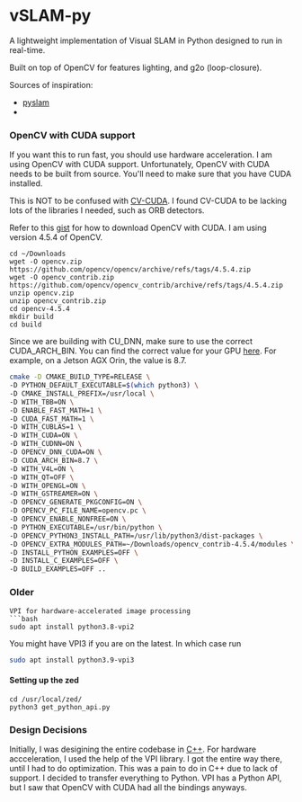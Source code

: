 # vSLAM-py
A lightweight implementation of Visual SLAM in Python designed to run in real-time.


Built on top of OpenCV for features lighting, and g2o (loop-closure).

Sources of inspiration:
- [pyslam](https://github.com/luigifreda/pyslam/tree/master)
- 


### OpenCV with CUDA support
If you want this to run fast, you should use hardware acceleration. I am using OpenCV with CUDA support. Unfortunately, OpenCV with CUDA needs to be built from source. You'll need to make sure that you have CUDA
installed.

This is NOT to be confused with [CV-CUDA](https://github.com/CVCUDA/CV-CUDA). I found CV-CUDA
to be lacking lots of the libraries I needed, such as ORB detectors.

Refer to this [gist](https://gist.github.com/raulqf/f42c718a658cddc16f9df07ecc627be7) for how to download OpenCV
with CUDA. I am using version 4.5.4 of OpenCV.

```
cd ~/Downloads
wget -O opencv.zip https://github.com/opencv/opencv/archive/refs/tags/4.5.4.zip
wget -O opencv_contrib.zip https://github.com/opencv/opencv_contrib/archive/refs/tags/4.5.4.zip
unzip opencv.zip
unzip opencv_contrib.zip
cd opencv-4.5.4
mkdir build
cd build
```

Since we are building with CU_DNN, make sure to use the correct CUDA_ARCH_BIN. You can find the correct value for your GPU [here](https://developer.nvidia.com/cuda-gpus). For example, on a Jetson AGX Orin, the value is 8.7.

```bash
cmake -D CMAKE_BUILD_TYPE=RELEASE \
-D PYTHON_DEFAULT_EXECUTABLE=$(which python3) \
-D CMAKE_INSTALL_PREFIX=/usr/local \
-D WITH_TBB=ON \
-D ENABLE_FAST_MATH=1 \
-D CUDA_FAST_MATH=1 \
-D WITH_CUBLAS=1 \
-D WITH_CUDA=ON \
-D WITH_CUDNN=ON \
-D OPENCV_DNN_CUDA=ON \
-D CUDA_ARCH_BIN=8.7 \
-D WITH_V4L=ON \
-D WITH_QT=OFF \
-D WITH_OPENGL=ON \
-D WITH_GSTREAMER=ON \
-D OPENCV_GENERATE_PKGCONFIG=ON \
-D OPENCV_PC_FILE_NAME=opencv.pc \
-D OPENCV_ENABLE_NONFREE=ON \
-D PYTHON_EXECUTABLE=/usr/bin/python \
-D OPENCV_PYTHON3_INSTALL_PATH=/usr/lib/python3/dist-packages \
-D OPENCV_EXTRA_MODULES_PATH=~/Downloads/opencv_contrib-4.5.4/modules \
-D INSTALL_PYTHON_EXAMPLES=OFF \
-D INSTALL_C_EXAMPLES=OFF \
-D BUILD_EXAMPLES=OFF ..
```


### Older
```
VPI for hardware-accelerated image processing
```bash
sudo apt install python3.8-vpi2
```


You might have VPI3 if you are on the latest. In which case run
```bash
sudo apt install python3.9-vpi3
```




#### Setting up the zed
```
cd /usr/local/zed/
python3 get_python_api.py
```

### Design Decisions
Initially, I was desigining the entire codebase in [C++](https://github.com/Gongsta/vSLAM). For
hardware accceleration, I used the help of the VPI library. I got the entire way there,
until I had to do optimization. This was a pain to do in C++ due to lack of support. I decided
to transfer everything to Python. VPI has a Python API, but I saw that OpenCV with CUDA had
all the bindings anyways.
